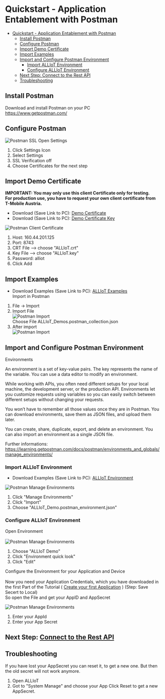 # Quickstart - Application Entablement with Postman

- [Quickstart - Application Entablement with Postman](#quickstart---application-entablement-with-postman)
  - [Install Postman](#install-postman)
  - [Configure Postman](#configure-postman)
  - [Import Demo Certificate](#import-demo-certificate)
  - [Import Examples](#import-examples)
  - [Import and Configure Postman Environment](#import-and-configure-postman-environment)
    - [Import ALLIoT Environment](#import-alliot-environment)
    - [Configure ALLIoT Environment](#configure-alliot-environment)
  - [Next Step: Connect to the Rest API](#next-step-connect-to-the-rest-api)
  - [Troubleshooting](#troubleshooting)

## Install Postman

Download and install Postman on your PC   
https://www.getpostman.com/

## Configure Postman
![Postman SSL](../images/Postman_settings_ssl.png)
Open Settings  
1. Click Settings Icon
2. Select Settings
3. SSL Verification off 
4. Choose Certificates for the next step
   


## Import Demo Certificate
 
**IMPORTANT: You may only use this client Certificate only for testing.**  
**For production use, you have to request your own client certificate from T-Mobile Austria.**

* Download (Save Link to PC): [Demo Certificate](https://raw.githubusercontent.com/alliot-at/Quickstart/master/Application%20Enablement/Demo_Client_Certificates/ALLIoT.crt)
* Download (Save Link to PC): [Demo Certificate Key](https://raw.githubusercontent.com/alliot-at/Quickstart/master/Application%20Enablement/Demo_Client_Certificates/ALLIoT.key)



![Postman Client Certificate](../images/Postman_settings_certificate.png)

1. Host: 160.44.201.125
2. Port: 8743
3. CRT File --> choose "ALLIoT.crt" 
4. Key File --> choose "ALLIoT.key" 
5. Password: alliot
6. Click Add

## Import Examples

* Download Examples (Save Link to PC): 
  [ALLIoT Examples](https://raw.githubusercontent.com/alliot-at/Quickstart/master/Application%20Enablement/ALLIoT_Demos.postman_collection.json)  
Import in Postman
1. File -> Import  
2. Import File  
![Postman Import](../images/Postman_import.png)  
Choose File ALLIoT_Demos.postman_collection.json
3. After import   
![Postman Import](../images/Postman_import_ok.png)   

## Import and Configure Postman Environment

Environments

An environment is a set of key-value pairs. The key represents the name of the variable. You can use a data editor to modify an environment.

While working with APIs, you often need different setups for your local machine, the development server, or the production API. Environments let you customize requests using variables so you can easily switch between different setups without changing your requests.

You won’t have to remember all those values once they are in Postman. You can download environments, save them as JSON files, and upload them later.

You can create, share, duplicate, export, and delete an environment. You can also import an environment as a single JSON file. 

Further informations: https://learning.getpostman.com/docs/postman/environments_and_globals/manage_environments/

### Import ALLIoT Environment

* Download Examples (Save Link to PC):
  [ALLIoT Environment](https://raw.githubusercontent.com/alliot-at/Quickstart/master/Application%20Enablement/ALLIoT_Demo.postman_environment.json)  

![Postman Manage Environments](../images/Postman_manage_environment.png)
1. Click "Manage Environments"
2. Click "Import"
3. Choose "ALLIoT_Demo.postman_environment.json"

### Configure ALLIoT Environment

Open Environment<br>   
![Postman Manage Environments](../images/Postman_environment.png)
1. Choose "ALLIoT Demo" 
2. Click "Environment quick look"
3. Click "Edit"

Configure the Environment for your Application and Device<br>   
Now you need your Application Credentials, which you have downloaded in the first Part of the Tutorial ( [Create your first Application](../01&#32;Create&#32;first&#32;Application.md) )  (Step: Save Secert to Local)  
So open the File and get your AppID and AppSecret

![Postman Manage Environments](../images/Postman_environment_edit.png)
1. Enter your AppId
2. Enter your App Secret

## Next Step: [Connect to the Rest API](06_Connect_to_REST_API.md)


## Troubleshooting

If you have lost your AppSecret you can reset it, to get a new one. 
But then the old secret will not work anymore.
1. Open ALLIoT
2. Got to "System Manage" and choose your App
Click Reset to get a new AppSecret.





 
  
